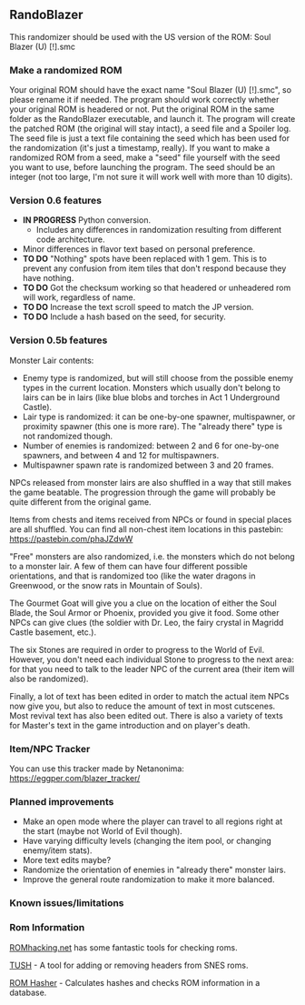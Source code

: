 ## RandoBlazer

This randomizer should be used with the US version of the ROM: 
  Soul Blazer (U) [!].smc
  
### Make a randomized ROM

Your original ROM should have the exact name "Soul Blazer (U) [!].smc", so please rename it if needed. The program should work correctly whether your original ROM is headered or not. Put the original ROM in the same folder as the RandoBlazer executable, and launch it. The program will create the patched ROM (the original will stay intact), a seed file and a Spoiler log. The seed file is just a text file containing the seed which has been used for the randomization (it's just a timestamp, really). If you want to make a randomized ROM from a seed, make a "seed" file yourself with the seed you want to use, before launching the program. The seed should be an integer (not too large, I'm not sure it will work well with more than 10 digits).

### Version 0.6 features

- **IN PROGRESS** Python conversion.
  - Includes any differences in randomization resulting from different code architecture.
- Minor differences in flavor text based on personal preference.
- **TO DO** "Nothing" spots have been replaced with 1 gem. This is to prevent any confusion from item tiles that don't respond because they have nothing.
- **TO DO** Got the checksum working so that headered or unheadered rom will work, regardless of name.
- **TO DO** Increase the text scroll speed to match the JP version.
- **TO DO** Include a hash based on the seed, for security.

### Version 0.5b features

Monster Lair contents:
 - Enemy type is randomized, but will still choose from the possible enemy types in the current location. Monsters which usually don't belong to lairs can be in lairs (like blue blobs and torches in Act 1 Underground Castle).
 - Lair type is randomized: it can be one-by-one spawner, multispawner, or proximity spawner (this one is more rare). The "already there" type is not randomized though.
 - Number of enemies is randomized: between 2 and 6 for one-by-one spawners, and between 4 and 12 for multispawners.
 - Multispawner spawn rate is randomized between 3 and 20 frames.
 
NPCs released from monster lairs are also shuffled in a way that still makes the game beatable. The progression through the game will probably be quite different from the original game.

Items from chests and items received from NPCs or found in special places are all shuffled. You can find all non-chest item locations in this pastebin:
https://pastebin.com/phaJZdwW

"Free" monsters are also randomized, i.e. the monsters which do not belong to a monster lair. A few of them can have four different possible orientations, and that is randomized too (like the water dragons in Greenwood, or the snow rats in Mountain of Souls).

The Gourmet Goat will give you a clue on the location of either the Soul Blade, the Soul Armor or Phoenix, provided you give it food. Some other NPCs can give clues (the soldier with Dr. Leo, the fairy crystal in Magridd Castle basement, etc.).

The six Stones are required in order to progress to the World of Evil. However, you don't need each individual Stone to progress to the next area: for that you need to talk to the leader NPC of the current area (their item will also be randomized).

Finally, a lot of text has been edited in order to match the actual item NPCs now give you, but also to reduce the amount of text in most cutscenes. Most revival text has also been edited out. There is also a variety of texts for Master's text in the game introduction and on player's death.

### Item/NPC Tracker

You can use this tracker made by Netanonima: https://eggper.com/blazer_tracker/

### Planned improvements

 - Make an open mode where the player can travel to all regions right at the start (maybe not World of Evil though).
 - Have varying difficulty levels (changing the item pool, or changing enemy/item stats).
 - More text edits maybe?
 - Randomize the orientation of enemies in "already there" monster lairs.
 - Improve the general route randomization to make it more balanced.

### Known issues/limitations

### Rom Information
[ROMhacking.net](http://www.romhacking.net/) has some fantastic tools for checking roms.

[TUSH](http://www.romhacking.net/utilities/608/) - A tool for adding or removing headers from SNES roms.

[ROM Hasher](http://www.romhacking.net/utilities/1002/) - Calculates hashes and checks ROM information in a database.

